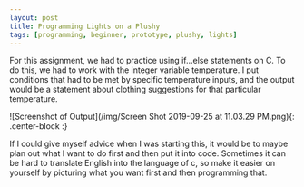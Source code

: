 ```yaml
---
layout: post
title: Programming Lights on a Plushy
tags: [programming, beginner, prototype, plushy, lights]
---
```


For this assignment, we had to practice using if...else statements on C.
To do this, we had to work with the integer variable temperature.
I put conditions that had to be met by specific temperature inputs, and the output would be a statement about clothing suggestions for that particular temperature.

![Screenshot of Output](/img/Screen Shot 2019-09-25 at 11.03.29 PM.png){: .center-block :}

If I could give myself advice when I was starting this, it would be to maybe plan out what I want to do first and then put it into code.
Sometimes it can be hard to translate English into the language of c, so make it easier on yourself by picturing what you want first and then programming that.
